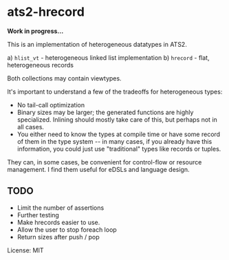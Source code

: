 # ats2-hrecord

__Work in progress...__

This is an implementation of heterogeneous datatypes
in ATS2.

a) `hlist_vt` - heterogeneous linked list implementation
b) `hrecord` - flat, heterogeneous records

Both collections may contain viewtypes.

It's important to understand a few of the tradeoffs for heterogeneous types:
- No tail-call optimization
- Binary sizes may be larger; the generated functions are highly specialized.  Inlining
  should mostly take care of this, but perhaps not in all cases.
- You either need to know the types at compile time or have some record of them 
  in the type system -- in many cases, if you already have this information, you
  could just use "traditional" types like records or tuples.

They can, in some cases, be convenient for control-flow or resource management. I find them
useful for eDSLs and language design.

## TODO
- Limit the number of assertions
- Further testing
- Make hrecords easier to use.
- Allow the user to stop foreach loop
- Return sizes after push / pop

License: MIT
